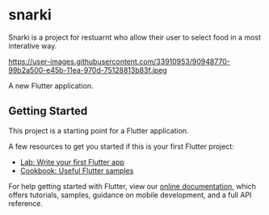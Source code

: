 # snarki

Snarki is a project for restuarnt who allow their user to select food in a most interative way.

https://user-images.githubusercontent.com/33910953/90948770-99b2a500-e45b-11ea-970d-75128813b83f.jpeg

A new Flutter application.

## Getting Started

This project is a starting point for a Flutter application.

A few resources to get you started if this is your first Flutter project:

- [Lab: Write your first Flutter app](https://flutter.dev/docs/get-started/codelab)
- [Cookbook: Useful Flutter samples](https://flutter.dev/docs/cookbook)

For help getting started with Flutter, view our
[online documentation](https://flutter.dev/docs), which offers tutorials,
samples, guidance on mobile development, and a full API reference.
